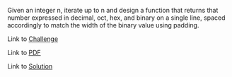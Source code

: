 Given an integer n, iterate up to n and design a function that returns that number expressed in decimal, oct, hex, and binary on a single line, spaced accordingly to match the width of the binary value using padding.

Link to [Challenge](https://www.hackerrank.com/challenges/python-string-formatting/problem)

Link to [PDF](./string-formatting.pdf)

Link to [Solution](./string_format.py)
